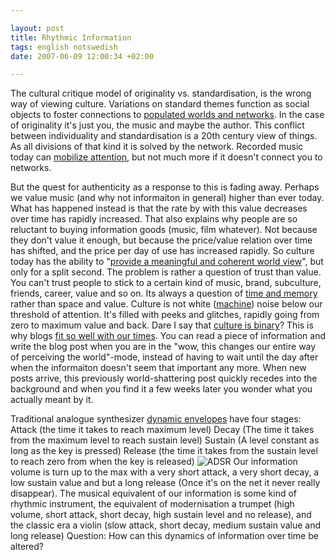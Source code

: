 ```yaml
---

layout: post
title: Rhythmic Information
tags: english notswedish
date: 2007-06-09 12:00:34 +02:00

---
```


The cultural critique model of originality vs. standardisation, is the wrong way of viewing culture. Variations on standard themes function as social objects to foster connections to [populated worlds and networks](http://piratbyran.org/walpurgis/). In the case of originality it's just you, the music and maybe the author. This conflict between individuality and standardisation is a 20th century view of things. As all divisions of that kind it is solved by the network. Recorded music today can [mobilize attention](2007-06-08-sound-days.html), but not much more if it doesn't connect you to networks.

But the quest for authenticity as a response to this is fading away. Perhaps we value music (and why not informaiton in general) higher than ever today. What has happened instead is that the rate by with this value decreases over time has rapidly increased. That also explains why people are so reluctant to buying information goods (music, film whatever). Not because they don't value it enough, but because the price/value relation over time has shifted, and the price per day of use has increased rapidly. So culture today has the ability to "[provide a meaningful and coherent world view](http://web.mac.com/adamerica/iWeb/AdamArvidsson/Intro_files/Arvidsson.finaleditmarch07-1)", but only for a split second. The problem is rather a question of trust than value. You can't trust people to stick to a certain kind of music, brand, subculture, friends, career, value and so on. Its always a question of [time and memory](2007-06-07-too-short-on-information.html) rather than space and value. Culture is not white ([machine](2007-04-19-tva-recensioner.html)) noise below our threshold of attention. It's filled with peeks and glitches, rapidly going from zero to maximum value and back. Dare I say that [culture is binary](2007-06-03-kulturkritik.html)? This is why blogs [fit so well with our times](2007-06-07-too-short-on-information.html). You can read a piece of information and write the blog post when you are in the "wow, this changes our entire way of perceiving the world"-mode, instead of having to wait until the day after when the informaiton doesn't seem that important any more. When new posts arrive, this previously world-shattering post quickly recedes into the background and when you find it a few weeks later you wonder what you actually meant by it. 

Traditional analogue synthesizer [dynamic envelopes](http://en.wikipedia.org/wiki/ADSR_envelope) have four stages: Attack (the time it takes to reach maximum level) Decay (The time it takes from the maximum level to reach sustain level) Sustain (A level constant as long as the key is pressed) Release (the time it takes from the sustain level to reach zero from when the key is released) ![ADSR](http://upload.wikimedia.org/wikipedia/en/thumb/e/ef/ADSR_Envelope_Graph.svg/213px-ADSR_Envelope_Graph.svg.png) Our information volume is turn up to the max with a very short attack, a very short decay, a low sustain value and but a long release (Once it's on the net it never really disappear). The musical equivalent of our information is some kind of rhythmic instrument, the equivalent of modernisation a trumpet (high volume, short attack, short decay, high sustain level and no release), and the classic era a violin (slow attack, short decay, medium sustain value and long release) Question: How can this dynamics of information over time be altered?
